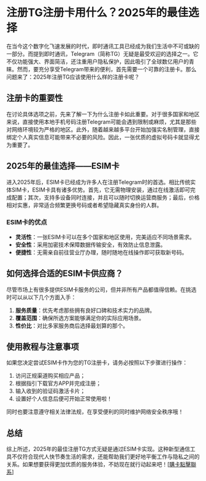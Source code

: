 # 注册TG注册卡用什么？2025年的最佳选择

在当今这个数字化飞速发展的时代，即时通讯工具已经成为我们生活中不可或缺的一部分。而提到即时通讯，Telegram（简称TG）无疑是最受欢迎的选择之一。它不仅功能强大、界面简洁，还注重用户隐私保护，因此吸引了全球数亿用户的青睐。然而，要充分享受Telegram带来的便利，首先需要一个可靠的注册卡。那么问题来了：2025年注册TG应该使用什么样的注册卡呢？

## 注册卡的重要性

在讨论具体选项之前，先来了解一下为什么注册卡如此重要。对于很多国家和地区来说，直接使用本地手机号码注册Telegram可能会遇到限制或麻烦，尤其是那些对网络环境较为严格的地区。此外，随着越来越多平台开始加强实名制管理，直接绑定个人真实信息可能带来不必要的风险。因此，一张优质的虚拟号码卡就显得尤为重要了。

## 2025年的最佳选择——ESIM卡

进入2025年后，ESIM卡已经成为许多人在注册Telegram时的首选。相比传统实体SIM卡，ESIM卡具有诸多优势。首先，它无需物理安装，通过在线激活即可完成配置；其次，支持多设备同时连接，并且可以随时切换运营商服务；最后，价格相对实惠，非常适合频繁更换号码或者希望隐藏真实身份的人群。

### ESIM卡的优点

- **灵活性**：一张ESIM卡可以在多个国家和地区使用，完美适应不同场景需求。
- **安全性**：采用加密技术保障数据传输安全，有效防止信息泄露。
- **便捷性**：无需亲自前往营业厅办理，随时随地在线操作即可获取新号码。

## 如何选择合适的ESIM卡供应商？

尽管市场上有很多提供ESIM卡服务的公司，但并非所有产品都值得信赖。在挑选时可以从以下几个方面入手：

1. **服务质量**：优先考虑那些拥有良好口碑和技术实力的品牌。
2. **覆盖范围**：确保所选方案能够满足你的实际应用场景。
3. **性价比**：对比多家服务商后选择最划算的那个。

## 使用教程与注意事项

如果您决定尝试ESIM卡作为您的TG注册卡，请务必按照以下步骤进行操作：

1. 访问正规渠道购买相应产品；
2. 根据指引下载官方APP并完成注册；
3. 输入收到的验证码激活卡片；
4. 设置好个人信息后便可开始正常使用啦！

同时也要注意遵守相关法律法规，在享受便利的同时维护网络安全秩序哦！

## 总结

综上所述，2025年的最佳注册TG方式无疑是通过ESIM卡实现。这种新型通信工具不仅符合现代人快节奏生活的需求，还能帮助我们更好地平衡工作与隐私之间的关系。如果想要获得更加优质的服务体验，不妨现在就行动起来吧！[[購卡點擊聯系](https://t.me/s/esim1088)]